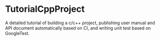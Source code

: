 # TutorialCppProject
A detailed tutorial of building a c/c++ project, publishing user manual and API document automatically based on CI, and writing unit test based on GoogleTest.
